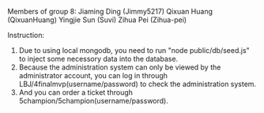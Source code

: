 Members of group 8:
    Jiaming Ding (Jimmy5217)
    Qixuan Huang (QixuanHuang)
    Yingjie Sun (Suvi)
    Zihua Pei (Zihua-pei)

Instruction:
1. Due to using local mongodb, you need to run "node public/db/seed.js" to inject some necessory data into the database.
2. Because the administration system can only be viewed by the administrator account, you can log in through LBJ/4finalmvp(username/password) to check the administration system.
3. And you can order a ticket through 5champion/5champion(username/password).

